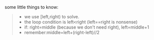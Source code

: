 some little things to know:
>+ we use [left,right) to solve.
>+ the loop condition is left<right (left==right is nonsense)
>+ if: right=middle (because we don't need right), left=middle+1
>+ remember:middle=left+(right-left)//2